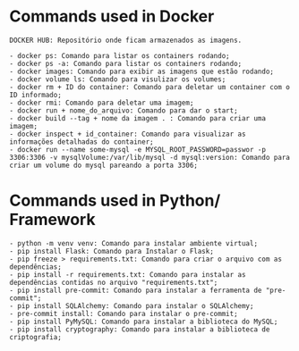 # Commands used in Docker
    DOCKER HUB: Repositório onde ficam armazenados as imagens.

    - docker ps: Comando para listar os containers rodando;
    - docker ps -a: Comando para listar os containers rodando;
    - docker images: Comando para exibir as imagens que estão rodando;
    - docker volume ls: Comando para visulizar os volumes;
    - docker rm + ID do container: Comando para deletar um container com o ID informado;
    - docker rmi: Comando para deletar uma imagem;
    - docker run + nome_do_arquivo: Comando para dar o start;
    - docker build --tag + nome da imagem . : Comando para criar uma imagem;
    - docker inspect + id_container: Comando para visualizar as informações detalhadas do container;
    - docker run --name some-mysql -e MYSQL_ROOT_PASSWORD=passwor -p 3306:3306 -v mysqlVolume:/var/lib/mysql -d mysql:version: Comando para criar um volume do mysql pareando a porta 3306;

# Commands used in Python/ Framework
    - python -m venv venv: Comando para instalar ambiente virtual;
    - pip install Flask: Comando para Instalar o Flask;
    - pip freeze > requirements.txt: Comando para criar o arquivo com as dependências;
    - pip install -r requirements.txt: Comando para instalar as dependências contidas no arquivo "requirements.txt";
    - pip install pre-commit: Comando para instalar a ferramenta de "pre-commit";
    - pip install SQLAlchemy: Comando para instalar o SQLAlchemy;
    - pre-commit install: Comando para instalar o pre-commit;
    - pip install PyMySQL: Comando para instalar a biblioteca do MySQL;
    - pip install cryptography: Comando para instalar a biblioteca de criptografia;
